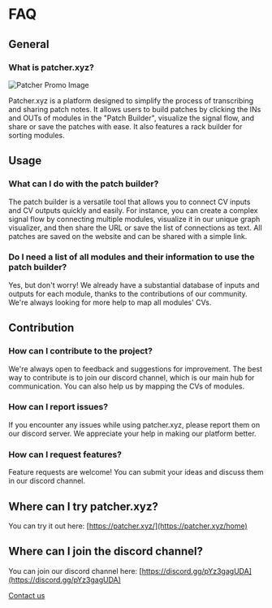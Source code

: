 # FAQ

## General

### What is patcher.xyz?

![Patcher Promo Image](../.gitbook/assets/patcher\_promo\_4.png)

Patcher.xyz is a platform designed to simplify the process of transcribing and sharing patch notes. It allows users to build patches by clicking the INs and OUTs of modules in the "Patch Builder", visualize the signal flow, and share or save the patches with ease. It also features a rack builder for sorting modules.

## Usage

### What can I do with the patch builder?

The patch builder is a versatile tool that allows you to connect CV inputs and CV outputs quickly and easily. For instance, you can create a complex signal flow by connecting multiple modules, visualize it in our unique graph visualizer, and then share the URL or save the list of connections as text. All patches are saved on the website and can be shared with a simple link.

### Do I need a list of all modules and their information to use the patch builder?

Yes, but don't worry! We already have a substantial database of inputs and outputs for each module, thanks to the contributions of our community. We're always looking for more help to map all modules' CVs.

## Contribution

### How can I contribute to the project?

We're always open to feedback and suggestions for improvement. The best way to contribute is to join our discord channel, which is our main hub for communication. You can also help us by mapping the CVs of modules.

### How can I report issues?

If you encounter any issues while using patcher.xyz, please report them on our discord server. We appreciate your help in making our platform better.

### How can I request features?

Feature requests are welcome! You can submit your ideas and discuss them in our discord channel.

## Where can I try patcher.xyz?

You can try it out here: [https://patcher.xyz/](https://patcher.xyz/home)

## Where can I join the discord channel?

You can join our discord channel here: [https://discord.gg/pYz3gagUDA](https://discord.gg/pYz3gagUDA)

[Contact us](contact-us-help-community.md)
